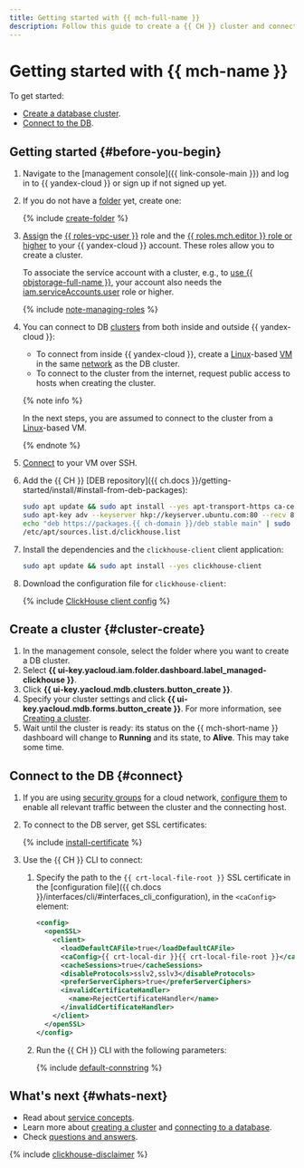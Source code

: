 ```yaml
---
title: Getting started with {{ mch-full-name }}
description: Follow this guide to create a {{ CH }} cluster and connect to it.
---
```


# Getting started with {{ mch-name }}

To get started:
* [Create a database cluster](#cluster-create).
* [Connect to the DB](#connect).



## Getting started {#before-you-begin}

1. Navigate to the [management console]({{ link-console-main }}) and log in to {{ yandex-cloud }} or sign up if not signed up yet.
1. If you do not have a [folder](../resource-manager/concepts/resources-hierarchy.md#folder) yet, create one:

   {% include [create-folder](../_includes/create-folder.md) %}

1. [Assign](../iam/operations/roles/grant.md) the [{{ roles-vpc-user }}](../vpc/security/index.md#vpc-user) role and the [{{ roles.mch.editor }} role or higher](security.md#roles-list) to your {{ yandex-cloud }} account. These roles allow you to create a cluster.

   To associate the service account with a cluster, e.g., to [use {{ objstorage-full-name }}](operations/s3-access.md), your account also needs the [iam.serviceAccounts.user](../iam/security/index.md#iam-serviceAccounts-user) role or higher.

   {% include [note-managing-roles](../_includes/mdb/note-managing-roles.md) %}

1. You can connect to DB [clusters](concepts/index.md) from both inside and outside {{ yandex-cloud }}:
   * To connect from inside {{ yandex-cloud }}, create a [Linux](../compute/quickstart/quick-create-linux.md)-based [VM](../compute/concepts/vm.md) in the same [network](../vpc/concepts/network.md#network) as the DB cluster.
   * To connect to the cluster from the internet, request public access to hosts when creating the cluster.

   {% note info %}

   In the next steps, you are assumed to connect to the cluster from a [Linux](../compute/quickstart/quick-create-linux.md)-based VM.

   {% endnote %}

1. [Connect](../compute/operations/vm-connect/ssh.md) to your VM over SSH.
1. Add the {{ CH }} [DEB repository]({{ ch.docs }}/getting-started/install/#install-from-deb-packages):

   ```bash
   sudo apt update && sudo apt install --yes apt-transport-https ca-certificates dirmngr && \
   sudo apt-key adv --keyserver hkp://keyserver.ubuntu.com:80 --recv 8919F6BD******** && \
   echo "deb https://packages.{{ ch-domain }}/deb stable main" | sudo tee \
   /etc/apt/sources.list.d/clickhouse.list
   ```

1. Install the dependencies and the `clickhouse-client` client application:

   ```bash
   sudo apt update && sudo apt install --yes clickhouse-client
   ```

1. Download the configuration file for `clickhouse-client`:

   {% include [ClickHouse client config](../_includes/mdb/mch/client-config.md) %}


## Create a cluster {#cluster-create}

1. In the management console, select the folder where you want to create a DB cluster.
1. Select **{{ ui-key.yacloud.iam.folder.dashboard.label_managed-clickhouse }}**.
1. Click **{{ ui-key.yacloud.mdb.clusters.button_create }}**.
1. Specify your cluster settings and click **{{ ui-key.yacloud.mdb.forms.button_create }}**. For more information, see [Creating a cluster](operations/cluster-create.md).
1. Wait until the cluster is ready: its status on the {{ mch-short-name }} dashboard will change to **Running** and its state, to **Alive**. This may take some time.

## Connect to the DB {#connect}


1. If you are using [security groups](../vpc/concepts/security-groups.md) for a cloud network, [configure them](operations/connect/index.md#configuring-security-groups) to enable all relevant traffic between the cluster and the connecting host.


1. To connect to the DB server, get SSL certificates:

   {% include [install-certificate](../_includes/mdb/mch/install-certificate.md) %}

1. Use the {{ CH }} CLI to connect:
   1. Specify the path to the `{{ crt-local-file-root }}` SSL certificate in the [configuration file]({{ ch.docs }}/interfaces/cli/#interfaces_cli_configuration), in the `<caConfig>` element:

      ```xml
      <config>
        <openSSL>
          <client>
            <loadDefaultCAFile>true</loadDefaultCAFile>
            <caConfig>{{ crt-local-dir }}{{ crt-local-file-root }}</caConfig>
            <cacheSessions>true</cacheSessions>
            <disableProtocols>sslv2,sslv3</disableProtocols>
            <preferServerCiphers>true</preferServerCiphers>
            <invalidCertificateHandler>
              <name>RejectCertificateHandler</name>
            </invalidCertificateHandler>
          </client>
        </openSSL>
      </config>
      ```

   1. Run the {{ CH }} CLI with the following parameters:

      {% include [default-connstring](../_includes/mdb/mch/default-connstring.md) %}


## What's next {#whats-next}

* Read about [service concepts](concepts/index.md).
* Learn more about [creating a cluster](operations/cluster-create.md) and [connecting to a database](operations/connect/index.md).
* Check [questions and answers](qa/general.md).

{% include [clickhouse-disclaimer](../_includes/clickhouse-disclaimer.md) %}